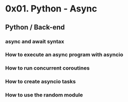 # 0x01. Python - Async
## Python / Back-end
### async and await syntax
### How to execute an async program with asyncio
### How to run concurrent coroutines
### How to create asyncio tasks
### How to use the random module
